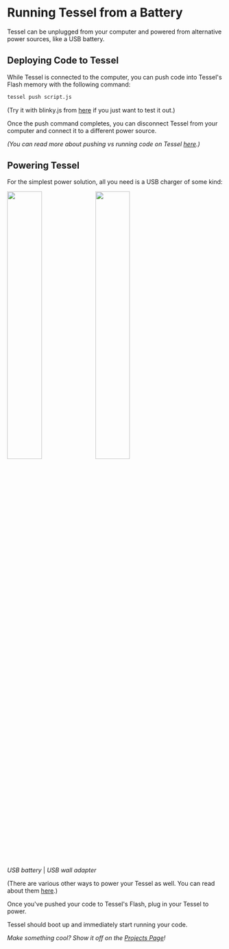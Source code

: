 # Running Tessel from a Battery
 Tessel can be unplugged from your computer and powered from alternative power sources, like a USB battery.

## Deploying Code to Tessel

While Tessel is connected to the computer, you can push code into Tessel's Flash memory with the following command:

```sh
tessel push script.js
```
(Try it with blinky.js from [here](http://start.tessel.io/blinky) if you just want to test it out.)

Once the push command completes, you can disconnect Tessel from your computer and connect it to a different power source.

*(You can read more about pushing vs running code on Tessel [here](http://start.tessel.io/usage).)*

## Powering Tessel

For the simplest power solution, all you need is a USB charger of some kind:

<img src=https://s3.amazonaws.com/technicalmachine-assets/doc+pictures/tessel-battery.jpg width=40%>
<img src=https://s3.amazonaws.com/technicalmachine-assets/doc+pictures/tessel-plug.jpg width=40%>

*USB battery* | *USB wall adapter*

(There are various other ways to power your Tessel as well. You can read about them [here](https://github.com/tessel/hardware/blob/master/powering-tessel.md).)

Once you've pushed your code to Tessel's Flash, plug in your Tessel to power.

Tessel should boot up and immediately start running your code.

*Make something cool? Show it off on the [Projects Page](//projects.tessel.io)!*
